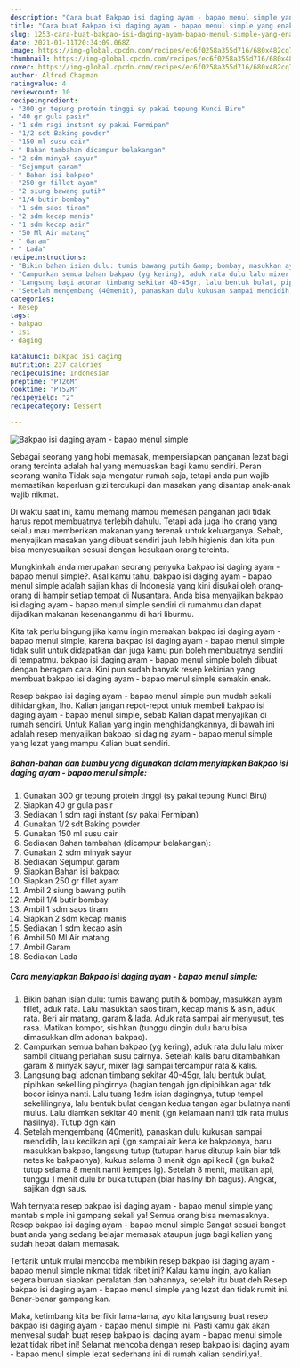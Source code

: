 ```yaml
---
description: "Cara buat Bakpao isi daging ayam - bapao menul simple yang enak dan Mudah Dibuat"
title: "Cara buat Bakpao isi daging ayam - bapao menul simple yang enak dan Mudah Dibuat"
slug: 1253-cara-buat-bakpao-isi-daging-ayam-bapao-menul-simple-yang-enak-dan-mudah-dibuat
date: 2021-01-11T20:34:09.068Z
image: https://img-global.cpcdn.com/recipes/ec6f0258a355d716/680x482cq70/bakpao-isi-daging-ayam-bapao-menul-simple-foto-resep-utama.jpg
thumbnail: https://img-global.cpcdn.com/recipes/ec6f0258a355d716/680x482cq70/bakpao-isi-daging-ayam-bapao-menul-simple-foto-resep-utama.jpg
cover: https://img-global.cpcdn.com/recipes/ec6f0258a355d716/680x482cq70/bakpao-isi-daging-ayam-bapao-menul-simple-foto-resep-utama.jpg
author: Alfred Chapman
ratingvalue: 4
reviewcount: 10
recipeingredient:
- "300 gr tepung protein tinggi sy pakai tepung Kunci Biru"
- "40 gr gula pasir"
- "1 sdm ragi instant sy pakai Fermipan"
- "1/2 sdt Baking powder"
- "150 ml susu cair"
- " Bahan tambahan dicampur belakangan"
- "2 sdm minyak sayur"
- "Sejumput garam"
- " Bahan isi bakpao"
- "250 gr fillet ayam"
- "2 siung bawang putih"
- "1/4 butir bombay"
- "1 sdm saos tiram"
- "2 sdm kecap manis"
- "1 sdm kecap asin"
- "50 Ml Air matang"
- " Garam"
- " Lada"
recipeinstructions:
- "Bikin bahan isian dulu: tumis bawang putih &amp; bombay, masukkan ayam fillet, aduk rata. Lalu masukkan saos tiram, kecap manis &amp; asin, aduk rata. Beri air matang, garam &amp; lada. Aduk rata sampai air menyusut, tes rasa. Matikan kompor, sisihkan (tunggu dingin dulu baru bisa dimasukkan dlm adonan bakpao)."
- "Campurkan semua bahan bakpao (yg kering), aduk rata dulu lalu mixer sambil dituang perlahan susu cairnya. Setelah kalis baru ditambahkan garam &amp; minyak sayur, mixer lagi sampai tercampur rata &amp; kalis."
- "Langsung bagi adonan timbang sekitar 40-45gr, lalu bentuk bulat, pipihkan sekeliling pingirnya (bagian tengah jgn dipipihkan agar tdk bocor isinya nanti. Lalu tuang 1sdm isian dagingnya, tutup tempel sekelilingnya, lalu bentuk bulat dengan kedua tangan agar bulatnya nanti mulus. Lalu diamkan sekitar 40 menit (jgn kelamaan nanti tdk rata mulus hasilnya). Tutup dgn kain"
- "Setelah mengembang (40menit), panaskan dulu kukusan sampai mendidih, lalu kecilkan api (jgn sampai air kena ke bakpaonya, baru masukkan bakpao, langsung tutup (tutupan harus ditutup kain biar tdk netes ke bakpaonya), kukus selama 8 menit dgn api kecil (jgn buka2 tutup selama 8 menit nanti kempes lg). Setelah 8 menit, matikan api, tunggu 1 menit dulu br buka tutupan (biar hasilny lbh bagus). Angkat, sajikan dgn saus."
categories:
- Resep
tags:
- bakpao
- isi
- daging

katakunci: bakpao isi daging 
nutrition: 237 calories
recipecuisine: Indonesian
preptime: "PT26M"
cooktime: "PT52M"
recipeyield: "2"
recipecategory: Dessert

---
```



![Bakpao isi daging ayam - bapao menul simple](https://img-global.cpcdn.com/recipes/ec6f0258a355d716/680x482cq70/bakpao-isi-daging-ayam-bapao-menul-simple-foto-resep-utama.jpg)

Sebagai seorang yang hobi memasak, mempersiapkan panganan lezat bagi orang tercinta adalah hal yang memuaskan bagi kamu sendiri. Peran seorang  wanita Tidak saja mengatur rumah saja, tetapi anda pun wajib memastikan keperluan gizi tercukupi dan masakan yang disantap anak-anak wajib nikmat.

Di waktu  saat ini, kamu memang mampu memesan panganan jadi tidak harus repot membuatnya terlebih dahulu. Tetapi ada juga lho orang yang selalu mau memberikan makanan yang terenak untuk keluarganya. Sebab, menyajikan masakan yang dibuat sendiri jauh lebih higienis dan kita pun bisa menyesuaikan sesuai dengan kesukaan orang tercinta. 



Mungkinkah anda merupakan seorang penyuka bakpao isi daging ayam - bapao menul simple?. Asal kamu tahu, bakpao isi daging ayam - bapao menul simple adalah sajian khas di Indonesia yang kini disukai oleh orang-orang di hampir setiap tempat di Nusantara. Anda bisa menyajikan bakpao isi daging ayam - bapao menul simple sendiri di rumahmu dan dapat dijadikan makanan kesenanganmu di hari liburmu.

Kita tak perlu bingung jika kamu ingin memakan bakpao isi daging ayam - bapao menul simple, karena bakpao isi daging ayam - bapao menul simple tidak sulit untuk didapatkan dan juga kamu pun boleh membuatnya sendiri di tempatmu. bakpao isi daging ayam - bapao menul simple boleh dibuat dengan beragam cara. Kini pun sudah banyak resep kekinian yang membuat bakpao isi daging ayam - bapao menul simple semakin enak.

Resep bakpao isi daging ayam - bapao menul simple pun mudah sekali dihidangkan, lho. Kalian jangan repot-repot untuk membeli bakpao isi daging ayam - bapao menul simple, sebab Kalian dapat menyajikan di rumah sendiri. Untuk Kalian yang ingin menghidangkannya, di bawah ini adalah resep menyajikan bakpao isi daging ayam - bapao menul simple yang lezat yang mampu Kalian buat sendiri.

<!--inarticleads1-->

##### Bahan-bahan dan bumbu yang digunakan dalam menyiapkan Bakpao isi daging ayam - bapao menul simple:

1. Gunakan 300 gr tepung protein tinggi (sy pakai tepung Kunci Biru)
1. Siapkan 40 gr gula pasir
1. Sediakan 1 sdm ragi instant (sy pakai Fermipan)
1. Gunakan 1/2 sdt Baking powder
1. Gunakan 150 ml susu cair
1. Sediakan  Bahan tambahan (dicampur belakangan):
1. Gunakan 2 sdm minyak sayur
1. Sediakan Sejumput garam
1. Siapkan  Bahan isi bakpao:
1. Siapkan 250 gr fillet ayam
1. Ambil 2 siung bawang putih
1. Ambil 1/4 butir bombay
1. Ambil 1 sdm saos tiram
1. Siapkan 2 sdm kecap manis
1. Sediakan 1 sdm kecap asin
1. Ambil 50 Ml Air matang
1. Ambil  Garam
1. Sediakan  Lada




<!--inarticleads2-->

##### Cara menyiapkan Bakpao isi daging ayam - bapao menul simple:

1. Bikin bahan isian dulu: tumis bawang putih &amp; bombay, masukkan ayam fillet, aduk rata. Lalu masukkan saos tiram, kecap manis &amp; asin, aduk rata. Beri air matang, garam &amp; lada. Aduk rata sampai air menyusut, tes rasa. Matikan kompor, sisihkan (tunggu dingin dulu baru bisa dimasukkan dlm adonan bakpao).
1. Campurkan semua bahan bakpao (yg kering), aduk rata dulu lalu mixer sambil dituang perlahan susu cairnya. Setelah kalis baru ditambahkan garam &amp; minyak sayur, mixer lagi sampai tercampur rata &amp; kalis.
1. Langsung bagi adonan timbang sekitar 40-45gr, lalu bentuk bulat, pipihkan sekeliling pingirnya (bagian tengah jgn dipipihkan agar tdk bocor isinya nanti. Lalu tuang 1sdm isian dagingnya, tutup tempel sekelilingnya, lalu bentuk bulat dengan kedua tangan agar bulatnya nanti mulus. Lalu diamkan sekitar 40 menit (jgn kelamaan nanti tdk rata mulus hasilnya). Tutup dgn kain
1. Setelah mengembang (40menit), panaskan dulu kukusan sampai mendidih, lalu kecilkan api (jgn sampai air kena ke bakpaonya, baru masukkan bakpao, langsung tutup (tutupan harus ditutup kain biar tdk netes ke bakpaonya), kukus selama 8 menit dgn api kecil (jgn buka2 tutup selama 8 menit nanti kempes lg). Setelah 8 menit, matikan api, tunggu 1 menit dulu br buka tutupan (biar hasilny lbh bagus). Angkat, sajikan dgn saus.




Wah ternyata resep bakpao isi daging ayam - bapao menul simple yang mantab simple ini gampang sekali ya! Semua orang bisa memasaknya. Resep bakpao isi daging ayam - bapao menul simple Sangat sesuai banget buat anda yang sedang belajar memasak ataupun juga bagi kalian yang sudah hebat dalam memasak.

Tertarik untuk mulai mencoba membikin resep bakpao isi daging ayam - bapao menul simple nikmat tidak ribet ini? Kalau kamu ingin, ayo kalian segera buruan siapkan peralatan dan bahannya, setelah itu buat deh Resep bakpao isi daging ayam - bapao menul simple yang lezat dan tidak rumit ini. Benar-benar gampang kan. 

Maka, ketimbang kita berfikir lama-lama, ayo kita langsung buat resep bakpao isi daging ayam - bapao menul simple ini. Pasti kamu gak akan menyesal sudah buat resep bakpao isi daging ayam - bapao menul simple lezat tidak ribet ini! Selamat mencoba dengan resep bakpao isi daging ayam - bapao menul simple lezat sederhana ini di rumah kalian sendiri,ya!.


